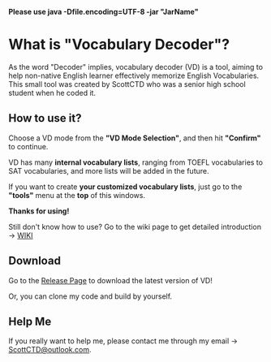 **Please use java -Dfile.encoding=UTF-8 -jar "JarName"**

# What is "Vocabulary Decoder"?

As the word "Decoder" implies, vocabulary decoder (VD) is a tool, aiming to help non-native English learner effectively memorize English Vocabularies. This small tool was created by ScottCTD who was a senior high school student when he coded it.

## How to use it?

Choose a VD mode from the **"VD Mode Selection"**, and then hit **"Confirm"** to continue.

VD has many **internal vocabulary lists**, ranging from TOEFL vocabularies to SAT vocabularies, and more lists will be added in the future.

If you want to create **your customized vocabulary lists**, just go to the **"tools"** menu at the **top** of this windows. 

**Thanks for using!**

Still don't know how to use? Go to the wiki page to get detailed introduction -> [WIKI](https://github.com/ScottCTD/VocabularyDecoder/wiki)

## Download

Go to the [Release Page](https://github.com/ScottCTD/VocabularyDecoder/releases) to download the latest version of VD!

Or, you can clone my code and build by yourself.

## Help Me

If you really want to help me, please contact me through my email -> ScottCTD@outlook.com.

